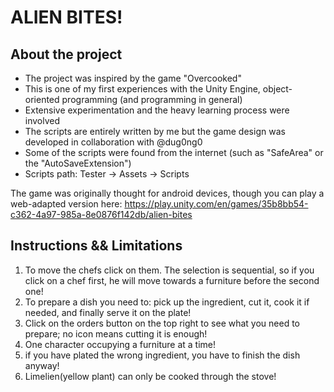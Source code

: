 # ALIEN BITES!
## About the project
- The project was inspired by the game "Overcooked"
- This is one of my first experiences with the Unity Engine, object-oriented programming (and programming in general)
- Extensive experimentation and the heavy learning process were involved
- The scripts are entirely written by me but the game design was developed in collaboration with @dug0ng0
- Some of the scripts were found from the internet (such as "SafeArea" or the "AutoSaveExtension")
- Scripts path: Tester -> Assets -> Scripts

The game was originally thought for android devices, though you can play a web-adapted version here: https://play.unity.com/en/games/35b8bb54-c362-4a97-985a-8e0876f142db/alien-bites

## Instructions && Limitations
1. To move the chefs click on them. The selection is sequential, so if you click on a chef first, he will move towards a furniture before the second one!
2. To prepare a dish you need to: pick up the ingredient, cut it, cook it if needed, and finally serve it on the plate!
4. Click on the orders button on the top right to see what you need to prepare; no icon means cutting it is enough!
5. One character occupying a furniture at a time!
6. if you have plated the wrong ingredient, you have to finish the dish anyway!
7. Limelien(yellow plant) can only be cooked through the stove!
